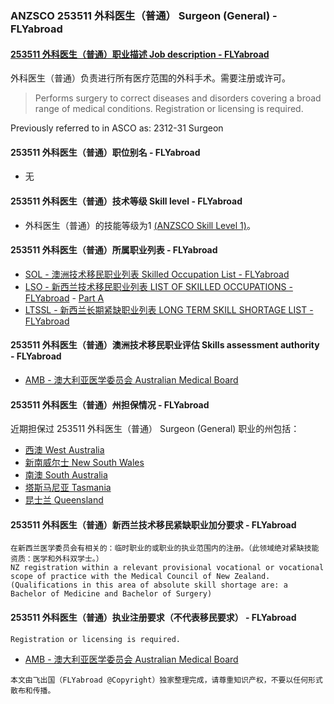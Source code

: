 ### ANZSCO 253511 外科医生（普通） Surgeon (General) - FLYabroad ###

####  [253511 外科医生（普通）职业描述 Job description - FLYabroad](http://www.flyabroadvisa.com/anzsco/2535.html#253511)

外科医生（普通）负责进行所有医疗范围的外科手术。需要注册或许可。

> Performs surgery to correct diseases and disorders covering a broad range of medical conditions. Registration or licensing is required.

Previously referred to in ASCO as: 
2312-31 Surgeon

#### 253511 外科医生（普通）职位别名 - FLYabroad
 
- 无

#### 253511 外科医生（普通）技术等级 Skill level - FLYabroad

- 外科医生（普通）的技能等级为1 [(ANZSCO Skill Level 1)](http://www.flyabroadvisa.com/anzsco/)。

#### 253511 外科医生（普通）所属职业列表 - FLYabroad

- [SOL - 澳洲技术移民职业列表 Skilled Occupation List - FLYabroad](http://www.flyabroadvisa.com/sol/)
- [LSO - 新西兰技术移民职业列表 LIST OF SKILLED OCCUPATIONS - FLYabroad](http://nz.flyabroadvisa.com/lso/) - [Part A](parta)
- [LTSSL - 新西兰长期紧缺职业列表 LONG TERM SKILL SHORTAGE LIST - FLYabroad](http://nz.flyabroadvisa.com/work-residence/ltssl.html)

#### 253511 外科医生（普通）澳洲技术移民职业评估 Skills assessment authority - FLYabroad

- [AMB - 澳大利亚医学委员会 Australian Medical Board](http://www.medicalboard.gov.au/)

#### 253511 外科医生（普通）州担保情况 - FLYabroad

近期担保过 253511 外科医生（普通） Surgeon (General) 职业的州包括：

- [西澳 West Australia](http://www.flyabroadvisa.com/zdb/wa.html)
- [新南威尔士 New South Wales](http://www.flyabroadvisa.com/zdb/nsw.html)
- [南澳 South Australia](http://www.flyabroadvisa.com/zdb/sa.html)
- [塔斯马尼亚 Tasmania](http://www.flyabroadvisa.com/zdb/tas.html)
- [昆士兰 Queensland](http://www.flyabroadvisa.com/zdb/qld.html)

#### 253511 外科医生（普通）新西兰技术移民紧缺职业加分要求 - FLYabroad

    在新西兰医学委员会有相关的：临时职业的或职业的执业范围内的注册。（此领域绝对紧缺技能资质：医学和外科双学士。）
    NZ registration within a relevant provisional vocational or vocational scope of practice with the Medical Council of New Zealand.(Qualifications in this area of absolute skill shortage are: a 
    Bachelor of Medicine and Bachelor of Surgery) 

#### 253511 外科医生（普通）执业注册要求（不代表移民要求） - FLYabroad

    Registration or licensing is required.

- [AMB - 澳大利亚医学委员会 Australian Medical Board](http://www.medicalboard.gov.au/)

`本文由飞出国（FLYabroad @Copyright）独家整理完成，请尊重知识产权，不要以任何形式散布和传播。`